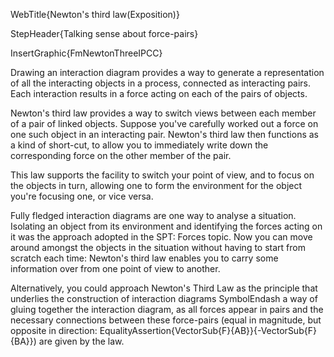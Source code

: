 WebTitle{Newton&apos;s third law(Exposition)}

StepHeader{Talking sense about force-pairs}

InsertGraphic{FmNewtonThreeIPCC}

Drawing an interaction diagram provides a way to generate a representation of all the interacting objects in a process, connected as interacting pairs. Each interaction results in a force acting on each of the pairs of objects.

Newton's third law provides a way to switch views between each member of a pair of linked objects. Suppose you've carefully worked out a force on one such object in an interacting pair. Newton's third law then functions as a kind of short-cut, to allow you to immediately write down the corresponding force on the other member of the pair.

This law supports the facility to switch your point of view, and to focus on the objects in turn, allowing one to form the environment for the object you're focusing one, or vice versa.

Fully fledged interaction diagrams are one way to analyse a situation. Isolating an object from its environment and identifying the forces acting on it was the approach adopted in the SPT: Forces topic. Now you can move around amongst the objects in the situation without having to start from scratch each time: Newton's third law enables you to carry some information over from one point of view to another.

Alternatively, you could approach Newton's Third Law as the principle that underlies the construction of interaction diagrams SymbolEndash a way of gluing together the interaction diagram, as all forces appear in pairs and the necessary connections between these force-pairs (equal in magnitude, but opposite in direction: EqualityAssertion{VectorSub{F}{AB}}{-VectorSub{F}{BA}}) are given by the law.


